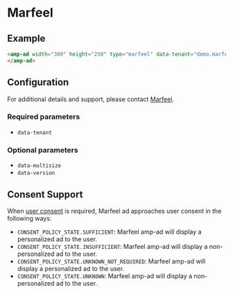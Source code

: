 <!---
Copyright 2020 The AMP HTML Authors. All Rights Reserved.

Licensed under the Apache License, Version 2.0 (the "License");
you may not use this file except in compliance with the License.
You may obtain a copy of the License at

      http://www.apache.org/licenses/LICENSE-2.0

Unless required by applicable law or agreed to in writing, software
distributed under the License is distributed on an "AS-IS" BASIS,
WITHOUT WARRANTIES OR CONDITIONS OF ANY KIND, either express or implied.
See the License for the specific language governing permissions and
limitations under the License.
-->

# Marfeel

## Example

```html
<amp-ad width="300" height="250" type="marfeel" data-tenant="demo.marfeel.com">
</amp-ad>
```

## Configuration

For additional details and support, please contact [Marfeel](https://marfeel.com).

### Required parameters

- `data-tenant`

### Optional parameters

- `data-multisize`
- `data-version`

## Consent Support

When [user consent](https://github.com/ampproject/amphtml/blob/master/extensions/amp-consent/amp-consent.md#blocking-behaviors) is required, Marfeel ad approaches user consent in the following ways:

- `CONSENT_POLICY_STATE.SUFFICIENT`: Marfeel amp-ad will display a personalized ad to the user.
- `CONSENT_POLICY_STATE.INSUFFICIENT`: Marfeel amp-ad will display a non-personalized ad to the user.
- `CONSENT_POLICY_STATE.UNKNOWN_NOT_REQUIRED`: Marfeel amp-ad will display a personalized ad to the user.
- `CONSENT_POLICY_STATE.UNKNOWN`: Marfeel amp-ad will display a non-personalized ad to the user.
